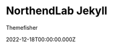 ---
title: NorthendLab Jekyll
github: https://github.com/themefisher/northendlab-jekyll
demo: https://demo.themefisher.com/northendlab-jekyll/
author: Themefisher
author_link: https://themefisher.com
date: 2022-12-18T00:00:00.000Z
description: >-
  Northendlab is a responsive and blazing fast Jekyll blog theme that is
  specifically designed for tech or gaming related blogs and developers.
ssg:
  - Jekyll
css:
  - Bootstrap
cms:
  - Markdown
category:
  - Blog
draft: false
publish_date: '2020-08-09T10:09:27Z'
update_date: '2022-10-16T06:59:03Z'
github_star: 12
github_fork: 9
---